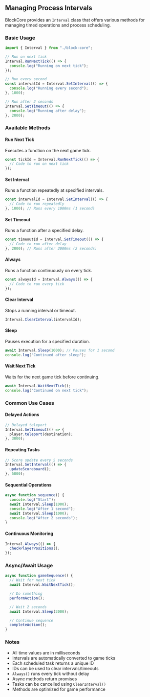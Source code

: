 ## Managing Process Intervals

BlockCore provides an `Interval` class that offers various methods for managing timed operations and process scheduling.

### Basic Usage

```typescript
import { Interval } from "./block-core";

// Run on next tick
Interval.RunNextTick(() => {
  console.log("Running on next tick");
});

// Run every second
const intervalId = Interval.SetInterval(() => {
  console.log("Running every second");
}, 1000);

// Run after 2 seconds
Interval.SetTimeout(() => {
  console.log("Running after delay");
}, 2000);
```

### Available Methods

#### Run Next Tick

Executes a function on the next game tick.

```typescript
const tickId = Interval.RunNextTick(() => {
  // Code to run on next tick
});
```

#### Set Interval

Runs a function repeatedly at specified intervals.

```typescript
const intervalId = Interval.SetInterval(() => {
  // Code to run repeatedly
}, 1000); // Runs every 1000ms (1 second)
```

#### Set Timeout

Runs a function after a specified delay.

```typescript
const timeoutId = Interval.SetTimeout(() => {
  // Code to run after delay
}, 2000); // Runs after 2000ms (2 seconds)
```

#### Always

Runs a function continuously on every tick.

```typescript
const alwaysId = Interval.Always(() => {
  // Code to run every tick
});
```

#### Clear Interval

Stops a running interval or timeout.

```typescript
Interval.ClearInterval(intervalId);
```

#### Sleep

Pauses execution for a specified duration.

```typescript
await Interval.Sleep(1000); // Pauses for 1 second
console.log("Continued after sleep");
```

#### Wait Next Tick

Waits for the next game tick before continuing.

```typescript
await Interval.WaitNextTick();
console.log("Continued on next tick");
```

### Common Use Cases

#### Delayed Actions

```typescript
// Delayed teleport
Interval.SetTimeout(() => {
  player.teleport(destination);
}, 3000);
```

#### Repeating Tasks

```typescript
// Score update every 5 seconds
Interval.SetInterval(() => {
  updateScoreboard();
}, 5000);
```

#### Sequential Operations

```typescript
async function sequence() {
  console.log("Start");
  await Interval.Sleep(1000);
  console.log("After 1 second");
  await Interval.Sleep(1000);
  console.log("After 2 seconds");
}
```

#### Continuous Monitoring

```typescript
Interval.Always(() => {
  checkPlayerPositions();
});
```

### Async/Await Usage

```typescript
async function gameSequence() {
  // Wait for next tick
  await Interval.WaitNextTick();

  // Do something
  performAction();

  // Wait 2 seconds
  await Interval.Sleep(2000);

  // Continue sequence
  completeAction();
}
```

### Notes

- All time values are in milliseconds
- Intervals are automatically converted to game ticks
- Each scheduled task returns a unique ID
- IDs can be used to clear intervals/timeouts
- `Always()` runs every tick without delay
- Async methods return promises
- Tasks can be cancelled using `ClearInterval()`
- Methods are optimized for game performance
